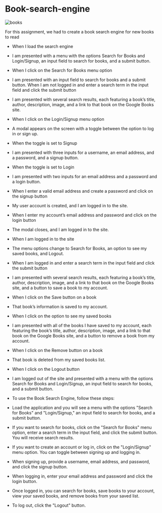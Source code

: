 # Book-search-engine

![books](https://github.com/rdiego56/Book-search-engine-hw/assets/128023854/d2296aeb-7c63-4c2f-9565-42a498339a92)


For this assignment, we had to create a book search engine for new books to read 

* When I load the search engine
* I am presented with a menu with the options Search for Books and Login/Signup, an input field to search for books, and a submit button.

* When I click on the Search for Books menu option

* I am presented with an input field to search for books and a submit button. When I am not logged in and enter a search term in the input field and click the submit button

* I am presented with several search results, each featuring a book’s title, author, description, image, and a link to that book on the Google Books site.

* When I click on the Login/Signup menu option

* A modal appears on the screen with a toggle between the option to log in or sign up.

* When the toggle is set to Signup

* I am presented with three inputs for a username, an email address, and a password, and a signup button.
* When the toggle is set to Login

* I am presented with two inputs for an email address and a password and a login button.

* When I enter a valid email address and create a password and click on the signup button

* My user account is created, and I am logged in to the site.
* When I enter my account’s email address and password and click on the login button

* The modal closes, and I am logged in to the site.

* When I am logged in to the site

* The menu options change to Search for Books, an option to see my saved books, and Logout.

* When I am logged in and enter a search term in the input field and click the submit button

* I am presented with several search results, each featuring a book’s title, author, description, image, and a link to that book on the Google Books site, and a button to save a book to my account.

* When I click on the Save button on a book

* That book’s information is saved to my account.
* When I click on the option to see my saved books

* I am presented with all of the books I have saved to my account, each featuring the book’s title, author, description, image, and a link to that book on the Google Books site, and a button to remove a book from my account.

* When I click on the Remove button on a book

* That book is deleted from my saved books list.
* When I click on the Logout button

* I am logged out of the site and presented with a menu with the options Search for Books and Login/Signup, an input field to search for books, and a submit button.

* To use the Book Search Engine, follow these steps:

* Load the application and you will see a menu with the options "Search for Books" and "Login/Signup," an input field to search for books, and a submit button.

* If you want to search for books, click on the "Search for Books" menu option, enter a search term in the input field, and click the submit button. You will receive search results.

* If you want to create an account or log in, click on the "Login/Signup" menu option. You can toggle between signing up and logging in.

* When signing up, provide a username, email address, and password, and click the signup button.

* When logging in, enter your email address and password and click the login button.

* Once logged in, you can search for books, save books to your account, view your saved books, and remove books from your saved list.

* To log out, click the "Logout" button.
